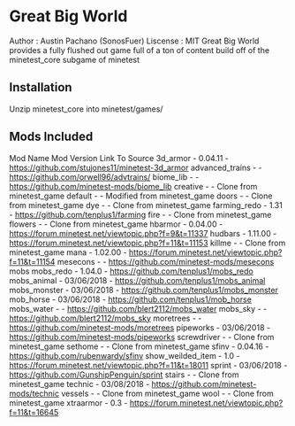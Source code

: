 # Great Big World
Author : Austin Pachano (SonosFuer)
Liscense : MIT
Great Big World provides a fully flushed out game full of a ton of content build off of the minetest_core subgame of minetest


## Installation
Unzip minetest_core into minetest/games/

## Mods Included
Mod Name          Mod Version  Link To Source
3d_armor          -  0.04.11   - https://github.com/stujones11/minetest-3d_armor
advanced_trains   -            - https://github.com/orwell96/advtrains/
biome_lib         -            - https://github.com/minetest-mods/biome_lib
creative          -            - Clone from minetest_game
default           -            - Modified from minetest_game
doors             -            - Clone from minetest_game
dye               -            - Clone from minetest_game
farming_redo      -  1.31      - https://github.com/tenplus1/farming
fire              -            - Clone from minetest_game
flowers           -            - Clone from minetest_game
hbarmor           -  0.04.00   - https://forum.minetest.net/viewtopic.php?f=9&t=11337
hudbars           -  1.11.00   - https://forum.minetest.net/viewtopic.php?f=11&t=11153
killme            -            - Clone from minetest_game
mana              -  1.02.00   - https://forum.minetest.net/viewtopic.php?f=11&t=11154
mesecons          -            - https://github.com/minetest-mods/mesecons
mobs
	mobs_redo     -  1.04.0    - https://github.com/tenplus1/mobs_redo
	mobs_animal   - 03/06/2018 - https://github.com/tenplus1/mobs_animal
	mobs_monster  - 03/06/2018 - https://github.com/tenplus1/mobs_monster
	mob_horse     - 03/06/2018 - https://github.com/tenplus1/mob_horse
	mobs_water    -            - https://github.com/blert2112/mobs_water
	mobs_sky      -            - https://github.com/blert2112/mobs_sky
moretrees         -            - https://github.com/minetest-mods/moretrees
pipeworks         - 03/06/2018 - https://github.com/minetest-mods/pipeworks
screwdriver       -            - Clone from minetest_game
sethome           -            - Clone from minetest_game
sfinv             -  0.04.16   - https://github.com/rubenwardy/sfinv
show_weilded_item -  1.0       - https://forum.minetest.net/viewtopic.php?f=11&t=18011
sprint            - 03/06/2018 - https://github.com/GunshipPenguin/sprint
stairs            -            - Clone from minetest_game
technic           - 03/08/2018 - https://github.com/minetest-mods/technic
vessels           -            - Clone from minetest_game
wool              -            - Clone from minetest_game
xtraarmor         -  0.3       - https://forum.minetest.net/viewtopic.php?f=11&t=16645